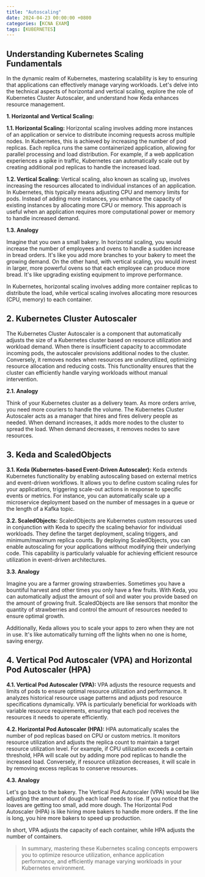 ```yaml
---
title: "Autoscaling"
date: 2024-04-23 00:00:00 +0800
categories: [KCNA EXAM]
tags: [KUBERNETES]
---
```

## Understanding Kubernetes Scaling Fundamentals

In the dynamic realm of Kubernetes, mastering scalability is key to ensuring that applications can effectively manage varying workloads. Let's delve into the technical aspects of horizontal and vertical scaling, explore the role of Kubernetes Cluster Autoscaler, and understand how Keda enhances resource management.

**1. Horizontal and Vertical Scaling:**

**1.1. Horizontal Scaling:**
Horizontal scaling involves adding more instances of an application or service to distribute incoming requests across multiple nodes. In Kubernetes, this is achieved by increasing the number of pod replicas. Each replica runs the same containerized application, allowing for parallel processing and load distribution. For example, if a web application experiences a spike in traffic, Kubernetes can automatically scale out by creating additional pod replicas to handle the increased load.

**1.2. Vertical Scaling:**
Vertical scaling, also known as scaling up, involves increasing the resources allocated to individual instances of an application. In Kubernetes, this typically means adjusting CPU and memory limits for pods. Instead of adding more instances, you enhance the capacity of existing instances by allocating more CPU or memory. This approach is useful when an application requires more computational power or memory to handle increased demand.

**1.3. Analogy**

Imagine that you own a small bakery. In horizontal scaling, you would increase the number of employees and ovens to handle a sudden increase in bread orders. It's like you add more branches to your bakery to meet the growing demand. On the other hand, with vertical scaling, you would invest in larger, more powerful ovens so that each employee can produce more bread. It's like upgrading existing equipment to improve performance.

In Kubernetes, horizontal scaling involves adding more container replicas to distribute the load, while vertical scaling involves allocating more resources (CPU, memory) to each container.


## 2. Kubernetes Cluster Autoscaler

The Kubernetes Cluster Autoscaler is a component that automatically adjusts the size of a Kubernetes cluster based on resource utilization and workload demand. When there is insufficient capacity to accommodate incoming pods, the autoscaler provisions additional nodes to the cluster. Conversely, it removes nodes when resources are underutilized, optimizing resource allocation and reducing costs. This functionality ensures that the cluster can efficiently handle varying workloads without manual intervention.

**2.1. Analogy**

Think of your Kubernetes cluster as a delivery team. As more orders arrive, you need more couriers to handle the volume. The Kubernetes Cluster Autoscaler acts as a manager that hires and fires delivery people as needed. When demand increases, it adds more nodes to the cluster to spread the load. When demand decreases, it removes nodes to save resources.

## 3. Keda and ScaledObjects

**3.1. Keda (Kubernetes-based Event-Driven Autoscaler):**
Keda extends Kubernetes functionality by enabling autoscaling based on external metrics and event-driven workflows. It allows you to define custom scaling rules for your applications, triggering scale-out actions in response to specific events or metrics. For instance, you can automatically scale up a microservice deployment based on the number of messages in a queue or the length of a Kafka topic.

**3.2. ScaledObjects:**
ScaledObjects are Kubernetes custom resources used in conjunction with Keda to specify the scaling behavior for individual workloads. They define the target deployment, scaling triggers, and minimum/maximum replica counts. By deploying ScaledObjects, you can enable autoscaling for your applications without modifying their underlying code. This capability is particularly valuable for achieving efficient resource utilization in event-driven architectures.

**3.3. Analogy**

Imagine you are a farmer growing strawberries. Sometimes you have a bountiful harvest and other times you only have a few fruits. With Keda, you can automatically adjust the amount of soil and water you provide based on the amount of growing fruit. ScaledObjects are like sensors that monitor the quantity of strawberries and control the amount of resources needed to ensure optimal growth.

Additionally, Keda allows you to scale your apps to zero when they are not in use. It's like automatically turning off the lights when no one is home, saving energy.
## 4. Vertical Pod Autoscaler (VPA) and Horizontal Pod Autoscaler (HPA)

**4.1. Vertical Pod Autoscaler (VPA):**
VPA adjusts the resource requests and limits of pods to ensure optimal resource utilization and performance. It analyzes historical resource usage patterns and adjusts pod resource specifications dynamically. VPA is particularly beneficial for workloads with variable resource requirements, ensuring that each pod receives the resources it needs to operate efficiently.

**4.2. Horizontal Pod Autoscaler (HPA):**
HPA automatically scales the number of pod replicas based on CPU or custom metrics. It monitors resource utilization and adjusts the replica count to maintain a target resource utilization level. For example, if CPU utilization exceeds a certain threshold, HPA will scale out by adding more pod replicas to handle the increased load. Conversely, if resource utilization decreases, it will scale in by removing excess replicas to conserve resources.

**4.3. Analogy**

Let's go back to the bakery. The Vertical Pod Autoscaler (VPA) would be like adjusting the amount of dough each loaf needs to rise. If you notice that the loaves are getting too small, add more dough. The Horizontal Pod Autoscaler (HPA) is like hiring more bakers to handle more orders. If the line is long, you hire more bakers to speed up production.

In short, VPA adjusts the capacity of each container, while HPA adjusts the number of containers.


>In summary, mastering these Kubernetes scaling concepts empowers you to optimize resource utilization, enhance application performance, and efficiently manage varying workloads in your Kubernetes environment.


